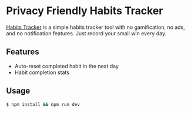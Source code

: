 # Privacy Friendly Habits Tracker

[Habits Tracker](https://habit.kotaxdev.com/) is a simple habits tracker tool with no gamification, no ads, and no notification features. Just record your small win every day.

## Features
- Auto-reset completed habit in the next day
- Habit completion stats

## Usage
```bash
$ npm install && npm run dev
```